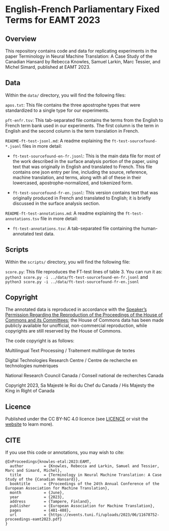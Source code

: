 # English-French Parliamentary Fixed Terms for EAMT 2023



## Overview

This repository contains code and data for replicating experiments in the paper Terminology in Neural Machine Translation: A Case Study of the Canadian Hansard by Rebecca Knowles, Samuel Larkin, Marc Tessier, and Michel Simard, published at EAMT 2023.

## Data

Within the `data/` directory, you will find the following files:

`apos.txt`: This file contains the three apostrophe types that were standardized to a single type for our experiments.

`pft-enfr.tsv`: This tab-separated file contains the terms from the English to French term bank used in our experiments. The first column is the term in English and the second column is the term translation in French.

`README-ft-test-jsonl.md`: A readme explaining the `ft-test-sourcefound-*.jsonl` files in more detail:

- `ft-test-sourcefound-en-fr.jsonl`: This is the main data file for most of the work described in the surface analysis portion of the paper, using text that was originally in English and translated to French. This file contains one json entry per line, including the source, reference, machine translation, and terms, along with all of these in their lowercased, apostrophe-normalized, and tokenized form.

- `ft-test-sourcefound-fr-en.jsonl`: This version contains text that was originally produced in French and translated to English; it is briefly discussed in the surface analysis section.

`README-ft-test-annotations.md`: A readme explaining the `ft-test-annotations.tsv` file in more detail:

- `ft-test-annotations.tsv`: A tab-separated file containing the human-annotated test data. 


## Scripts

Within the `scripts/` directory, you will find the following file:

`score.py`: This file reproduces the FT-test lines of table 3. You can run it as: `python3 score.py -i ../data/ft-test-sourcefound-en-fr.jsonl` and `python3 score.py -i ../data/ft-test-sourcefound-fr-en.jsonl`

## Copyright

The annotated data is reproduced in accordance with the [Speaker’s Permission Regarding the Reproduction of the Proceedings of the House of Commons and its Committees](https://www.ourcommons.ca/en/important-notices#SpeakersPermission); the House of Commons data has been made publicly available for unofficial, non-commercial reproduction, while copyrights are still reserved by the House of Commons.

The code copyright is as follows:

Multilingual Text Processing / Traitement multilingue de textes

Digital Technologies Research Centre / Centre de recherche en technologies numériques

National Research Council Canada / Conseil national de recherches Canada

Copyright 2023, Sa Majesté le Roi du Chef du Canada / His Majesty the King in Right of Canada

## Licence

Published under the CC BY-NC 4.0 licence (see [LICENCE](LICENCE) or visit the [website](http://creativecommons.org/licenses/by-nc/4.0/) to learn more).

## CITE
If you use this code or annotations, you may wish to cite:

```
@InProceedings{knowles-etal:2023:EAMT,
  author         = {Knowles, Rebecca and Larkin, Samuel and Tessier, Marc and Simard, Michel},
  title          = {Terminology in Neural Machine Translation: A Case Study of the {Canadian Hansard}},
  booktitle      = {Proceedings of the 24th Annual Conference of the European Association for Machine Translation},
  month          = {June},
  year           = {2023},
  address        = {Tampere, Finland},
  publisher      = {European Association for Machine Translation},
  pages          = {481-488},
  url            = {https://events.tuni.fi/uploads/2023/06/11678752-proceedings-eamt2023.pdf}
}
```
